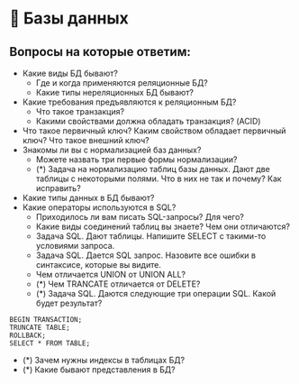 # 📍 Базы данных

## Вопросы на которые ответим:

* Какие виды БД бывают?
  * Где и когда применяются реляционные БД?
  * Какие типы нереляционных БД бывают?
* Какие требования предъявляются к реляционным БД?&#x20;
  * Что такое транзакция?
  * Какими свойствами должна обладать транзакция? (ACID)
* Что такое первичный ключ? Каким свойством обладает первичный ключ? Что такое внешний ключ?
* Знакомы ли вы с нормализацией баз данных?
  * Можете назвать три первые формы нормализации?
  * (\*) Задача на нормализацию таблиц базы данных. Дают две таблицы с некоторыми полями. Что в них не так и почему? Как исправить?
* Какие типы данных в БД бывают?
* Какие операторы используются в SQL?
  * Приходилось ли вам писать SQL-запросы? Для чего?
  * Какие виды соединений таблиц вы знаете? Чем они отличаются?
  * Задача SQL. Дают таблицы. Напишите SELECT с такими-то условиями запроса.
  * Задача SQL. Дается SQL запрос. Назовите все ошибки в синтаксисе, которые вы видите.
  * Чем отличается UNION от UNION ALL?
  * (\*) Чем TRANCATE отличается от DELETE?
  * (\*) Задача SQL. Даются следующие три операции SQL. Какой будет результат?

```
BEGIN TRANSACTION;
TRUNCATE TABLE;
ROLLBACK;
SELECT * FROM TABLE;
```

* (\*) Зачем нужны индексы в таблицах БД?
* (\*) Какие бывают представления в БД?
